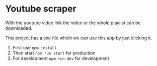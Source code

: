 # Youtube scraper
With the youtube video link the video or the whole playlist can be downloaded.

This project has a exe file which we can use this app by just clicking it.

1. First use `npm install`
2. Then start `npm run start` for production
3. For development `npm run dev` for development 
